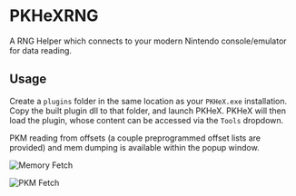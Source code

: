 # PKHeXRNG

A RNG Helper which connects to your modern Nintendo console/emulator for data reading.

## Usage

Create a `plugins` folder in the same location as your `PKHeX.exe` installation. Copy the built plugin dll to that folder, and launch PKHeX. PKHeX will then load the plugin, whose content can be accessed via the `Tools` dropdown.

PKM reading from offsets (a couple preprogrammed offset lists are provided) and mem dumping is available within the popup window.

![Memory Fetch](https://i.imgur.com/XLU0lid.png)

![PKM Fetch](https://i.imgur.com/n4yIHf9.png)
